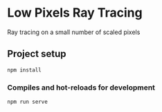 # Low Pixels Ray Tracing
Ray tracing on a small number of scaled pixels
## Project setup
```
npm install
```

### Compiles and hot-reloads for development
```
npm run serve
```